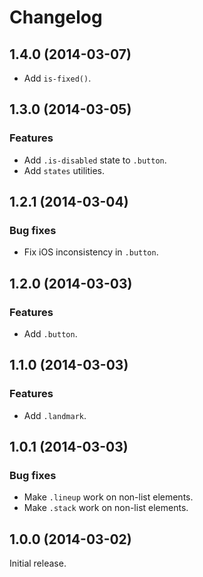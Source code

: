 # Changelog

## 1.4.0 (2014-03-07)

- Add `is-fixed()`.

## 1.3.0 (2014-03-05)

### Features

- Add `.is-disabled` state to `.button`.
- Add `states` utilities.

## 1.2.1 (2014-03-04)

### Bug fixes

- Fix iOS inconsistency in `.button`.

## 1.2.0 (2014-03-03)

### Features

- Add `.button`.

## 1.1.0 (2014-03-03)

### Features

- Add `.landmark`.

## 1.0.1 (2014-03-03)

### Bug fixes

- Make `.lineup` work on non-list elements.
- Make `.stack` work on non-list elements.

## 1.0.0 (2014-03-02)

Initial release.
